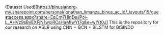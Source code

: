 (Dataset Used)[https://binusianorg-my.sharepoint.com/personal/jonathan_limanza_binus_ac_id/_layouts/15/guestaccess.aspx?share=EqCm7HinDsJPoi-L_AHVz9sByEXFjN1wojRCaHaMIwYt7g&e=wIYt0J]
This is the repository for our research on ASLR using CNN + GCN + BiLSTM for BISINDO

